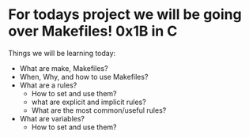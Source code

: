 For todays project we will be going over Makefiles! 0x1B in C
==============================================================

Things we will be learning today:
- What are make, Makefiles?
- When, Why, and how to use Makefiles?
- What are a rules?
  - How to set and use them?
  - what are explicit and implicit rules?
  - What are the most common/useful rules?
- What are variables?
  - How to set and use them?